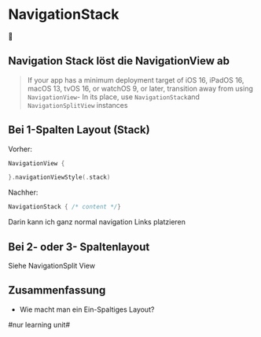 # NavigationStack
🧭

## Navigation Stack löst die NavigationView ab

> If your app has a minimum deployment target of iOS 16, iPadOS 16, macOS 13, tvOS 16, or watchOS 9, or later, transition away from using `NavigationView`- In its place, use `NavigationStack`and `NavigationSplitView` instances

## Bei 1-Spalten Layout (Stack)

Vorher:
```swift
NavigationView {

}.navigationViewStyle(.stack)
```

Nachher:

```swift
NavigationStack { /* content */}
```

Darin kann ich ganz normal navigation Links platzieren

## Bei 2- oder 3- Spaltenlayout

Siehe NavigationSplit View

## Zusammenfassung
- Wie macht man ein Ein-Spaltiges Layout?


#nur learning unit#